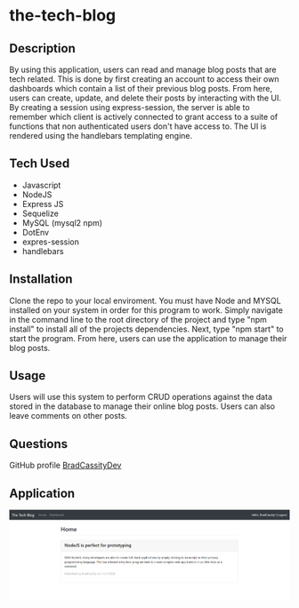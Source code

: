 # the-tech-blog

## Description

By using this application, users can read and manage blog posts that are tech related. This is done by first creating an account to access their own dashboards which contain a list of their previous blog posts. From here, users can create, update, and delete their posts by interacting with the UI. By creating a session using express-session, the server is able to remember which client is actively connected to grant access to a suite of functions that non authenticated users don't have access to. The UI is rendered using the handlebars templating engine.

## Tech Used
  * Javascript
  * NodeJS
  * Express JS
  * Sequelize
  * MySQL (mysql2 npm)
  * DotEnv
  * expres-session
  * handlebars

## Installation

Clone the repo to your local enviroment. You must have Node and MYSQL installed on your system in order for this program to work. Simply navigate in the command line to the root directory of the project and type "npm install" to install all of the projects dependencies. Next, type "npm start" to start the program. From here, users can use the application to manage their blog posts.

## Usage

Users will use this system to perform CRUD operations against the data stored in the database to manage their online blog posts. Users can also leave comments on other posts.

## Questions

GitHub profile [BradCassityDev](https://github.com/BradCassityDev)

## Application
![Working Project Screenshot](/app.PNG)